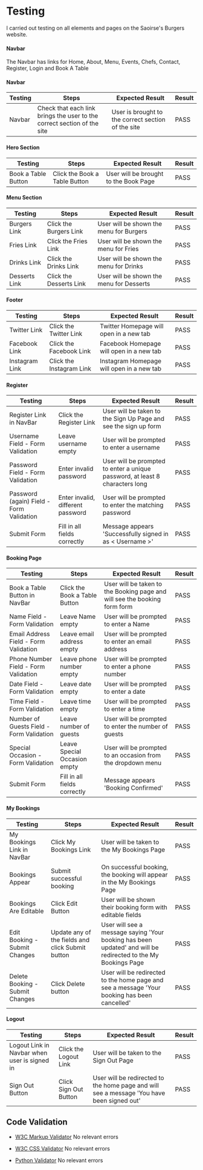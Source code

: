 # Testing
I carried out testing on all elements and pages on the Saoirse's Burgers website.

#### Navbar
The Navbar has links for Home, About, Menu, Events, Chefs, Contact, Register, Login and Book A Table

#### Navbar
| Testing | Steps | Expected Result | Result |  
| - | - | - | - |
| Navbar | Check that each link brings the user to the correct section of the site | User is brought to the correct section of the site | PASS |

#### Hero Section
| Testing | Steps | Expected Result | Result | 
| - | - | - | - |
| Book a Table Button | Click the Book a Table Button | User will be brought to the Book Page | PASS |

#### Menu Section
| Testing | Steps | Expected Result | Result | 
| - | - | - | - |
| Burgers Link | Click the Burgers Link | User will be shown the menu for Burgers | PASS |
| Fries Link | Click the Fries Link | User will be shown the menu for Fries | PASS |
| Drinks Link | Click the Drinks Link | User will be shown the menu for Drinks | PASS |
| Desserts Link | Click the Desserts Link | User will be shown the menu for Desserts | PASS |

#### Footer
| Testing | Steps | Expected Result | Result | 
| - | - | - | - |
| Twitter Link | Click the Twitter Link | Twitter Homepage will open in a new tab | PASS |
| Facebook Link | Click the Facebook Link | Facebook Homepage will open in a new tab | PASS |
| Instagram Link | Click the Instagram Link | Instagram Homepage will open in a new tab | PASS |

#### Register
| Testing | Steps | Expected Result | Result | 
| - | - | - | - |
| Register Link in NavBar | Click the Register Link | User will be taken to the Sign Up Page and see the sign up form | PASS |
| Username Field - Form Validation | Leave username empty | User will be prompted to enter a username | PASS |
| Password Field - Form Validation | Enter invalid password | User will be prompted to enter a unique password, at least 8 characters long | PASS |
| Password (again) Field - Form Validation| Enter invalid, different password | User will be prompted to enter the matching password | PASS |
| Submit Form | Fill in all fields correctly | Message appears 'Successfully signed in as < Username >' | PASS |

#### Booking Page
| Testing | Steps | Expected Result | Result | 
| - | - | - | - |
| Book a Table Button in NavBar | Click the Book a Table Button | User will be taken to the Booking page and will see the booking form form | PASS |
| Name Field - Form Validation | Leave Name empty | User will be prompted to enter a Name | PASS |
| Email Address Field - Form Validation | Leave email address empty | User will be prompted to enter an email address | PASS |
| Phone Number Field - Form Validation | Leave phone number empty | User will be prompted to enter a phone number | PASS |
| Date Field - Form Validation | Leave date empty | User will be prompted to enter a date | PASS |
| Time Field - Form Validation | Leave time empty | User will be prompted to enter a time | PASS |
| Number of Guests Field - Form Validation | Leave number of guests | User will be prompted to enter the number of guests | PASS |
| Special Occasion - Form Validation | Leave Special Occasion empty | User will be prompted to an occasion from the dropdown menu | PASS |
| Submit Form | Fill in all fields correctly | Message appears 'Booking Confirmed' | PASS |

#### My Bookings
| Testing | Steps | Expected Result | Result | 
| - | - | - | - |
| My Bookings Link in NavBar | Click My Bookings Link | User will be taken to the My Bookings Page | PASS |
| Bookings Appear | Submit successful booking | On successful booking, the booking will appear in the My Bookings Page | PASS |
| Bookings Are Editable | Click Edit Button | User will be shown their booking form with editable fields | PASS |
| Edit Booking - Submit Changes | Update any of the fields and click Submit button | User will see a message saying 'Your booking has been updated' and will be redirected to the My Bookings Page | PASS |
| Delete Booking - Submit Changes | Click Delete button | User will be redirected to the home page and see a message 'Your booking has been cancelled' | PASS |

#### Logout
| Testing | Steps | Expected Result | Result | 
| - | - | - | - |
| Logout Link in Navbar when user is signed in | Click the Logout Link | User will be taken to the Sign Out Page | PASS |
| Sign Out Button | Click Sign Out Button | User will be redirected to the home page and will see a message 'You have been signed out' | PASS |

## Code Validation

* [W3C Markup Validator](https://validator.w3.org/nu/) 
    No relevant errors

* [W3C CSS Validator](https://jigsaw.w3.org/css-validator/)
    No relevant errors

* [Python Validator](https://extendsclass.com/python-tester.html#:~:text=To%20check%20your%20code%2C%20you,use%20this%20python%20checker%20tool.)
    No relevant errors
